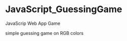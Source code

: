 # JavaScript_GuessingGame

<h>JavaScrip Web App Game</h>

<p>simple guessing game on RGB colors</p>
